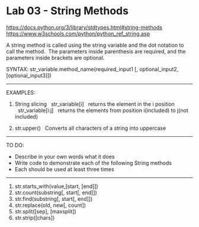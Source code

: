 # Lab 03 - String Methods

https://docs.python.org/3/library/stdtypes.html#string-methods
https://www.w3schools.com/python/python_ref_string.asp

A string method is called using the string variable and the dot notation to call the method. 
The parameters inside parenthesis are required, and the parameters inside brackets are optional.  

SYNTAX: str_variable.method_name(required_input1 [, optional_input2, [optional_input3]])

---
EXAMPLES: 
1. String slicing
  str_variable[i]
  returns the element in the i position
  str_variable[i:j]
  returns the elements from position i(included) to j(not included)

2. str.upper()
  Converts all characters of a string into uppercase

---

TO DO:
- Describe in your own words what it does
- Write code to demonstrate each of the following String methods
-  Each should be used at least three times

---

1. str.starts_with(value,[start, [end]])
2. str.count(substring[, start[, end]])
3. str.find(substring[, start[, end]])
4. str.replace(old, new[, count])
5. str.split([sep], [maxsplit])
6. str.strip([chars])
